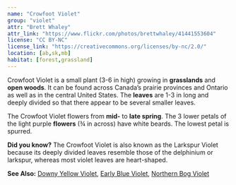 ```yaml
---
name: "Crowfoot Violet"
group: "violet"
attr: "Brett Whaley"
attr_link: "https://www.flickr.com/photos/brettwhaley/41441553604"
license: "CC BY-NC"
license_link: "https://creativecommons.org/licenses/by-nc/2.0/"
location: [ab,sk,mb]
habitat: [forest,grassland]
---
```

Crowfoot Violet is a small plant (3-6 in high) growing in **grasslands** and **open woods**. It can be found across Canada’s prairie provinces and Ontario as well as in the central United States. The **leaves** are 1-3 in long and deeply divided so that there appear to be several smaller leaves.

The Crowfoot Violet flowers from **mid-** to **late spring**. The 3 lower petals of the light purple **flowers** (¾ in across) have white beards. The lowest petal is spurred.

**Did you know?** The Crowfoot Violet is also known as the Larkspur Violet because its deeply divided leaves resemble those of the delphinium or larkspur, whereas most violet leaves are heart-shaped.

<!-- generated, do not edit -->
**See Also:**
[Downy Yellow Violet](/plants/downvio),
[Early Blue Violet](/plants/earlyvio),
[Northern Bog Violet](/plants/norbvio)
